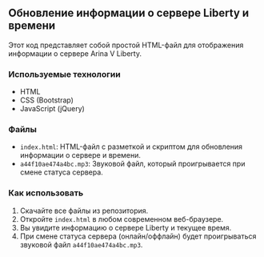 ## Обновление информации о сервере Liberty и времени

Этот код представляет собой простой HTML-файл для отображения информации о сервере Arina V Liberty.

### Используемые технологии

- HTML
- CSS (Bootstrap)
- JavaScript (jQuery)

### Файлы

- `index.html`: HTML-файл с разметкой и скриптом для обновления информации о сервере и времени.
- `a44f10ae474a4bc.mp3`: Звуковой файл, который проигрывается при смене статуса сервера.

### Как использовать

1. Скачайте все файлы из репозитория.
2. Откройте `index.html` в любом современном веб-браузере.
3. Вы увидите информацию о сервере Liberty и текущее время.
4. При смене статуса сервера (онлайн/оффлайн) будет проигрываться звуковой файл `a44f10ae474a4bc.mp3`.
